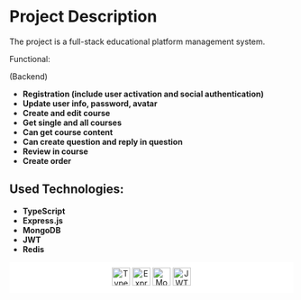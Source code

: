 # Project Description

The project is a full-stack educational platform management system.

Functional:

(Backend)
- **Registration (include user activation and social authentication)**
- **Update user info, password, avatar**
- **Create and edit course**
- **Get single and all courses**
- **Can get course content**
- **Can create question and reply in question**
- **Review in course**
- **Create order**

## Used Technologies:

- **TypeScript**
- **Express.js**
- **MongoDB**
- **JWT**
- **Redis**

<div style="text-align:center; background-color:white; padding:10px;">
  <img src="https://upload.wikimedia.org/wikipedia/commons/thumb/4/4c/Typescript_logo_2020.svg/1200px-Typescript_logo_2020.svg.png" alt="TypeScript" width="auto" height="32"> 
  <img src="https://upload.wikimedia.org/wikipedia/commons/6/64/Expressjs.png" alt="Express.js" width="auto" height="32">
  <img src="https://upload.wikimedia.org/wikipedia/commons/thumb/9/93/MongoDB_Logo.svg/2560px-MongoDB_Logo.svg.png" alt="MongoDB" width="auto" height="32">
  <img src="https://jwt.io/img/logo-asset.svg" alt="JWT" width="auto" height="32">
</div>
